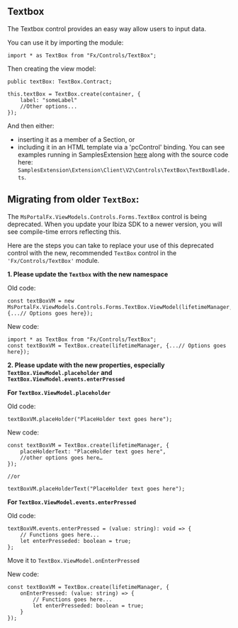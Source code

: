 ## Textbox

The Textbox control provides an easy way allow users to input data.

You can use it by importing the module:
```
import * as TextBox from "Fx/Controls/TextBox";
```

Then creating the view model:
```
public textBox: TextBox.Contract;

this.textBox = TextBox.create(container, {
    label: "someLabel"
    //Other options...
});
```

And then either:
- inserting it as a member of a Section, or
- including it in an HTML template via a 'pcControl' binding.
You can see examples running in SamplesExtension [here](http://aka.ms/portalfx/samples#blade/SamplesExtension/Textboxblade) along with the source code here: `SamplesExtension\Extension\Client\V2\Controls\TextBox\TextBoxBlade.ts`.


## Migrating from older `TextBox`:

The `MsPortalFx.ViewModels.Controls.Forms.TextBox` control is being deprecated. When you update your Ibiza SDK to a newer version, you will see compile-time errors reflecting this.

Here are the steps you can take to replace your use of this deprecated control with the new, recommended `TextBox` control in the `'Fx/Controls/TextBox'` module.


**1. Please update the `Textbox` with the new namespace**

Old code:
```
const textBoxVM = new MsPortalFx.ViewModels.Controls.Forms.TextBox.ViewModel(lifetimeManager, {...// Options goes here});
```
New code:
```
import * as TextBox from "Fx/Controls/TextBox";
const textBoxVM = TextBox.create(lifetimeManager, {...// Options goes here});
```

**2. Please update with the new properties, especially `TextBox.ViewModel.placeholder` and `TextBox.ViewModel.events.enterPressed`**

**For `TextBox.ViewModel.placeholder`**

Old code:
```
textBoxVM.placeHolder("PlaceHolder text goes here");
```

New code:
```
const textBoxVM = TextBox.create(lifetimeManager, {
    placeHolderText: "PlaceHolder text goes here",
    //other options goes here…
});

//or

textBoxVM.placeHolderText("PlaceHolder text goes here");
```

**For `TextBox.ViewModel.events.enterPressed`**

Old code:
```
textBoxVM.events.enterPressed = (value: string): void => {
    // Functions goes here...
    let enterPresseded: boolean = true;
};
```

Move it to `TextBox.ViewModel.onEnterPressed`

New code:
```
const textBoxVM = TextBox.create(lifetimeManager, {
    onEnterPressed: (value: string) => {
        // Functions goes here...
        let enterPresseded: boolean = true;
    }
});
```